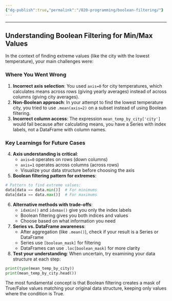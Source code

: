 ```yaml
---
{"dg-publish":true,"permalink":"/020-programming/boolean-filtering/"}
---
```


---

## Understanding Boolean Filtering for Min/Max Values

In the context of finding extreme values (like the city with the lowest temperature), your main challenges were:

### Where You Went Wrong

1. **Incorrect axis selection**: You used `axis=0` for city temperatures, which calculates means across rows (giving yearly averages) instead of across columns (giving city averages).
2. **Non-Boolean approach**: In your attempt to find the lowest temperature city, you tried to use `.mean(axis=2)` on a subset instead of using Boolean filtering.
3. **Incorrect column access**: The expression `mean_temp_by_city['city']` would fail because after calculating means, you have a Series with index labels, not a DataFrame with column names.

### Key Learnings for Future Cases

4. **Axis understanding is critical**:
    - `axis=0` operates on rows (down columns)
    - `axis=1` operates across columns (across rows)
    - Visualize your data structure before choosing the axis
5. **Boolean filtering pattern for extremes**:

```python
# Pattern to find extreme values:
data[data == data.min()]  # For minimums
data[data == data.max()]  # For maximums
```

6. **Alternative methods with trade-offs**:
    - `idxmin()` and `idxmax()` give you only the index labels
    - Boolean filtering gives you both indices and values
    - Choose based on what information you need
7. **Series vs. DataFrame awareness**:
    - After aggregation (like `.mean()`), check if your result is a Series or DataFrame
    - Series use `[boolean_mask]` for filtering
    - DataFrames can use `.loc[boolean_mask]` for more clarity
8. **Test your understanding**: When uncertain, try examining your data structure at each step:

```python
print(type(mean_temp_by_city))
print(mean_temp_by_city.head())
```


The most fundamental concept is that Boolean filtering creates a mask of True/False values matching your original data structure, keeping only values where the condition is True.

